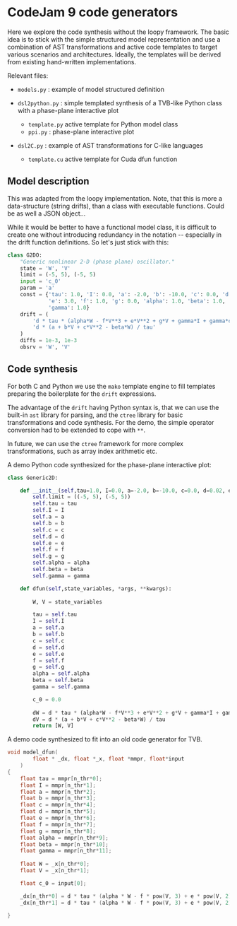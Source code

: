 # CodeJam 9 code generators

Here we explore the code synthesis without the loopy framework. The basic idea is to stick with the simple structured model representation and use a combination of AST transformations and active code templates to target various scenarios and architectures. Ideally, the templates will be derived from existing hand-written implementations.



Relevant files:
* `models.py` : example of model structured definition

* `dsl2python.py` : simple templated synthesis of a TVB-like Python class with a phase-plane interactive plot

  *  `template.py` active template for Python model class
  *  `ppi.py` : phase-plane interactive plot

* `dsl2C.py` : example of AST transformations for C-like languages

  *  `template.cu` active template for Cuda dfun function




## Model description

This was adapted from the loopy implementation. Note, that this is more a data-structure (string drifts), than a class with executable functions. Could be as well a JSON object... 

While it would be better to have  a functional model class, it is difficult to create one without introducing redundancy in the notation -- especially in the drift function definitions. So let's just stick with this: 

```Python
class G2DO:
    "Generic nonlinear 2-D (phase plane) oscillator."
    state = 'W', 'V'
    limit = (-5, 5), (-5, 5)
    input = 'c_0'
    param = 'a'
    const = {'tau': 1.0, 'I': 0.0, 'a': -2.0, 'b': -10.0, 'c': 0.0, 'd': 0.02,
             'e': 3.0, 'f': 1.0, 'g': 0.0, 'alpha': 1.0, 'beta': 1.0,
             'gamma': 1.0}
    drift = (
        'd * tau * (alpha*W - f*V**3 + e*V**2 + g*V + gamma*I + gamma*c_0)',
        'd * (a + b*V + c*V**2 - beta*W) / tau'
    )
    diffs = 1e-3, 1e-3
    obsrv = 'W', 'V'

```



## Code synthesis

For both C and Python we use the `mako` template engine to fill templates preparing the boilerplate for the `drift` expressions.

The advantage of the `drift` having Python syntax is, that we can use the built-in `ast` library for parsing, and the `ctree` library for basic transformations and code synthesis. For the demo, the simple operator conversion had to be extended to cope with `**`. 

In future, we can use the `ctree` framework for more complex transformations, such as array index arithmetic etc.



A demo Python code synthesized for the phase-plane interactive plot:

```Python
class Generic2D:

    def __init__(self,tau=1.0, I=0.0, a=-2.0, b=-10.0, c=0.0, d=0.02, e=3.0, f=1.0, g=0.0, alpha=1.0, beta=1.0, gamma=1.0):
        self.limit = ((-5, 5), (-5, 5))
        self.tau = tau
        self.I = I
        self.a = a
        self.b = b
        self.c = c
        self.d = d
        self.e = e
        self.f = f
        self.g = g
        self.alpha = alpha
        self.beta = beta
        self.gamma = gamma

    def dfun(self,state_variables, *args, **kwargs):
         
        W, V = state_variables

        tau = self.tau
        I = self.I
        a = self.a
        b = self.b
        c = self.c
        d = self.d
        e = self.e
        f = self.f
        g = self.g
        alpha = self.alpha
        beta = self.beta
        gamma = self.gamma

        c_0 = 0.0
        
        dW = d * tau * (alpha*W - f*V**3 + e*V**2 + g*V + gamma*I + gamma*c_0)
        dV = d * (a + b*V + c*V**2 - beta*W) / tau
        return [W, V] 
```



A demo code synthesized to fit into an old code generator for TVB. 

```C
void model_dfun(
        float * _dx, float *_x, float *mmpr, float*input
    )   
{       
    float tau = mmpr[n_thr*0];
    float I = mmpr[n_thr*1];
    float a = mmpr[n_thr*2];
    float b = mmpr[n_thr*3];
    float c = mmpr[n_thr*4];
    float d = mmpr[n_thr*5];
    float e = mmpr[n_thr*6];
    float f = mmpr[n_thr*7];
    float g = mmpr[n_thr*8];
    float alpha = mmpr[n_thr*9];
    float beta = mmpr[n_thr*10];
    float gamma = mmpr[n_thr*11];
    
    float W = _x[n_thr*0];
    float V = _x[n_thr*1];

    float c_0 = input[0];

    _dx[n_thr*0] = d * tau * (alpha * W - f * pow(V, 3) + e * pow(V, 2) + g * V + gamma * I + gamma * c_0);
    _dx[n_thr*1] = d * tau * (alpha * W - f * pow(V, 3) + e * pow(V, 2) + g * V + gamma * I + gamma * c_0);

}

```



